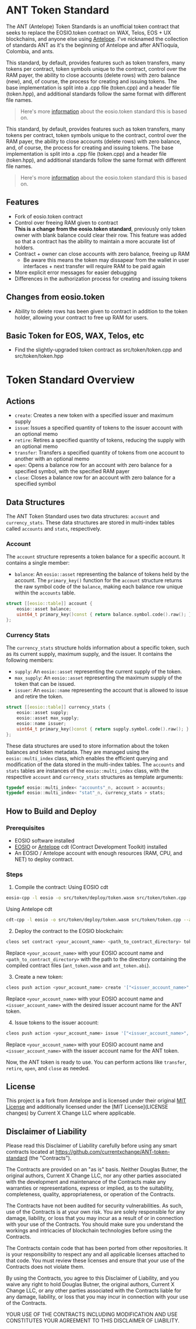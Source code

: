 # ANT Token Standard 

The ANT (Antelope) Token Standards is an unofficial token contract that seeks to replace the EOSIO.token contract on WAX, Telos, EOS + UX blockchains, and anyone else using [Antelope](https://github.com/AntelopeIO). I've nicknamed the collection of standards ANT as it's the beginning of Antelope and after ANTioquía, Colombia, and ants. 

This standard, by default, provides features such as token transfers, many tokens per contract, token symbols unique to the contract, control over the RAM payer, the ability to close accounts (delete rows) with zero balance (new), and, of course, the process for creating and issuing tokens. The base implementation is split into a .cpp file (token.cpp) and a header file (token.hpp), and additional standards follow the same format with different file names.

> Here's more [information](https://developers.eos.io/welcome/v2.2/tutorials/eosio_token/#token) about the eosio.token standard this is based on. 

This standard, by default, provides features such as token transfers, many tokens per contract, token symbols unique to the contract, control over the RAM payer, the ability to close accounts (delete rows) with zero balance, and, of course, the process for creating and issuing tokens. The base implementation is split into a .cpp file (token.cpp) and a header file (token.hpp), and additional standards follow the same format with different file names.

> Here's more [information](https://developers.eos.io/welcome/v2.2/tutorials/eosio_token/#token) about the eosio.token standard this is based on. 

## Features

- Fork of eosio.token contract
- Control over freeing RAM given to contract   
    **This is a change from the eosio.token standard**, previously only token owner with blank balance could clear their row. This feature was added so that a contract has the ability to maintain a more accurate list of holders. 
- Contract + owner can close accounts with zero balance, freeing up RAM
    - Be aware this means the token may dissapear from the wallet in user interfaces + next transfer will require RAM to be paid again
- More explicit error messages for easier debugging
- Differences in the authorization process for creating and issuing tokens

## Changes from eosio.token
- Ability to delete rows has been given to contract in addition to the token holder, allowing your contract to free up RAM for users.

## Basic Token for EOS, WAX, Telos, etc
- Find the slightly-upgraded token contract as src/token/token.cpp and src/token/token.hpp


# Token Standard Overview

## Actions

- `create`: Creates a new token with a specified issuer and maximum supply
- `issue`: Issues a specified quantity of tokens to the issuer account with an optional memo
- `retire`: Retires a specified quantity of tokens, reducing the supply with an optional memo
- `transfer`: Transfers a specified quantity of tokens from one account to another with an optional memo
- `open`: Opens a balance row for an account with zero balance for a specified symbol, with the specified RAM payer
- `close`: Closes a balance row for an account with zero balance for a specified symbol

## Data Structures

The ANT Token Standard uses two data structures: `account` and `currency_stats`. These data structures are stored in multi-index tables called `accounts` and `stats`, respectively.

### Account

The `account` structure represents a token balance for a specific account. It contains a single member:

- `balance`: An `eosio::asset` representing the balance of tokens held by the account. The `primary_key()` function for the `account` structure returns the raw symbol code of the `balance`, making each balance row unique within the `accounts` table.

```c++
struct [[eosio::table]] account {
    eosio::asset balance;
    uint64_t primary_key()const { return balance.symbol.code().raw(); }
};
```

### Currency Stats

The `currency_stats` structure holds information about a specific token, such as its current supply, maximum supply, and the issuer. It contains the following members:

- `supply`: An `eosio::asset` representing the current supply of the token.
- `max_supply`: An `eosio::asset` representing the maximum supply of the token that can be issued.
- `issuer`: An `eosio::name` representing the account that is allowed to issue and retire the token.

```c++
struct [[eosio::table]] currency_stats {
    eosio::asset supply;
    eosio::asset max_supply;
    eosio::name issuer;
    uint64_t primary_key()const { return supply.symbol.code().raw(); }
};
```

These data structures are used to store information about the token balances and token metadata. They are managed using the `eosio::multi_index` class, which enables the efficient querying and modification of the data stored in the multi-index tables. The `accounts` and `stats` tables are instances of the `eosio::multi_index` class, with the respective `account` and `currency_stats` structures as template arguments:

```c++
typedef eosio::multi_index< "accounts"_n, account > accounts;
typedef eosio::multi_index< "stat"_n, currency_stats > stats;
```

## How to Build and Deploy

### Prerequisites

- EOSIO software installed
- [EOSIO](https://github.com/EOSIO/eosio.cdt) or [Antelope](https://github.com/AntelopeIO/cdt/) cdt (Contract Development Toolkit) installed
- An EOSIO / Antelope account with enough resources (RAM, CPU, and NET) to deploy contract.

### Steps

1. Compile the contract:
Using EOSIO cdt
```bash
eosio-cpp -l eosio -o src/token/deploy/token.wasm src/token/token.cpp --abigen --contract token
```

Using Antelope cdt 
```bash
cdt-cpp -l eosio -o src/token/deploy/token.wasm src/token/token.cpp --abigen --contract token
```



2. Deploy the contract to the EOSIO blockchain:

```bash
cleos set contract <your_account_name> <path_to_contract_directory> token.wasm token.abi
```

Replace `<your_account_name>` with your EOSIO account name and `<path_to_contract_directory>` with the path to the directory containing the compiled contract files (`ant_token.wasm` and `ant_token.abi`).

3. Create a new token:

```bash
cleos push action <your_account_name> create '["<issuer_account_name>", "1000000000.0000 ANT"]' -p <your_account_name>
```

Replace `<your_account_name>` with your EOSIO account name and `<issuer_account_name>` with the desired issuer account name for the ANT token.

4. Issue tokens to the issuer account:

```bash
cleos push action <your_account_name> issue '["<issuer_account_name>", "1000.0000 ANT", "Initial issuance"]' -p <issuer_account_name>
```

Replace `<your_account_name>` with your EOSIO account name and `<issuer_account_name>` with the issuer account name for the ANT token.

Now, the ANT token is ready to use. You can perform actions like `transfer`, `retire`, `open`, and `close` as needed.

## License

This project is a fork from Antelope and is licensed under their original [MIT License](LICENSE) and additionally licensed under the [MIT License](LICENSE changes) by Current X Change LLC where applicable. 

## Disclaimer of Liability

Please read this Disclaimer of Liability carefully before using any smart contracts located at https://github.com/currentxchange/ANT-token-standard (the "Contracts").

The Contracts are provided on an "as is" basis. Neither Douglas Butner, the original authors, Current X Change LLC, nor any other parties associated with the development and maintenance of the Contracts make any warranties or representations, express or implied, as to the suitability, completeness, quality, appropriateness, or operation of the Contracts.

The Contracts have not been audited for security vulnerabilities. As such, use of the Contracts is at your own risk. You are solely responsible for any damage, liability, or loss that you may incur as a result of or in connection with your use of the Contracts. You should make sure you understand the workings and intricacies of blockchain technologies before using the Contracts.

The Contracts contain code that has been ported from other repositories. It is your responsibility to respect any and all applicable licenses attached to that code. You must review these licenses and ensure that your use of the Contracts does not violate them.

By using the Contracts, you agree to this Disclaimer of Liability, and you waive any right to hold Douglas Butner, the original authors, Current X Change LLC, or any other parties associated with the Contracts liable for any damage, liability, or loss that you may incur in connection with your use of the Contracts.

YOUR USE OF THE CONTRACTS INCLUDING MODIFICATION AND USE CONSTITUTES YOUR AGREEMENT TO THIS DISCLAIMER OF LIABILITY.